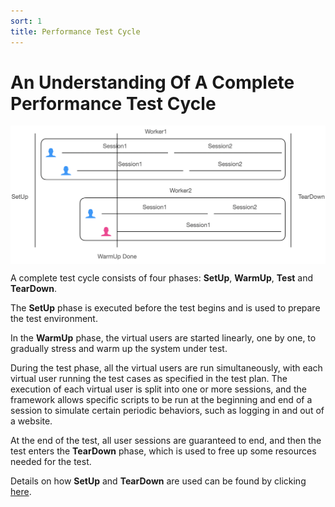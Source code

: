 ```yaml
---
sort: 1
title: Performance Test Cycle
---
```


# An Understanding Of A Complete Performance Test Cycle

<style>
    img[alt=pic00000003] { 
        display: block;
        width: 780px; 
    }
</style>
![pic00000003](/assets/images/pic00000003.png)

A complete test cycle consists of four phases: **SetUp**, **WarmUp**, **Test** and **TearDown**.

The **SetUp** phase is executed before the test begins and is used to prepare the test environment.

In the **WarmUp** phase, the virtual users are started linearly, one by one, to gradually stress and warm up the system under test.

During the test phase, all the virtual users are run simultaneously, with each virtual user running the test cases as specified in the test plan.
The execution of each virtual user is split into one or more sessions, and the framework allows specific scripts to be run at the beginning and end of a session to simulate certain periodic behaviors,
such as logging in and out of a website.

At the end of the test, all user sessions are guaranteed to end, and then the test enters the **TearDown** phase, which is used to free up some resources needed for the test.

Details on how **SetUp** and **TearDown** are used can be found by clicking [here](/ScriptGuides/SetUpAndTearDown.html).
